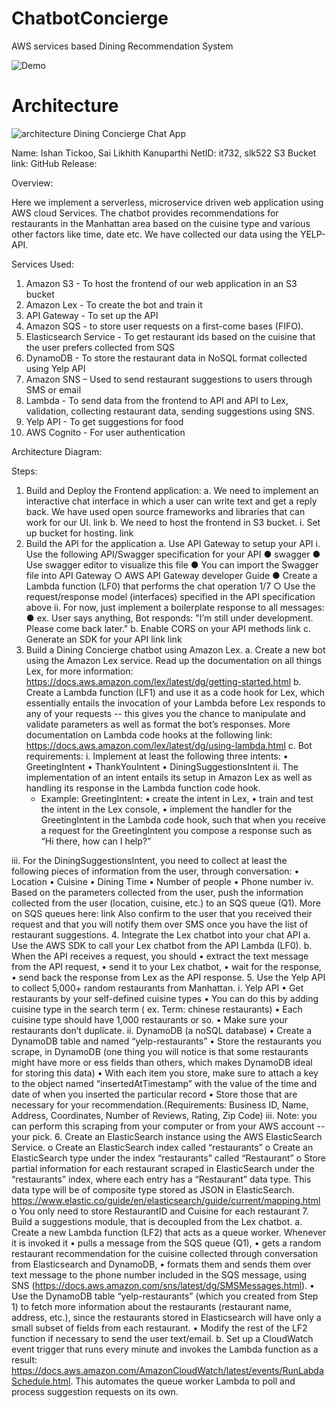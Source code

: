 # ChatbotConcierge

AWS services based Dining Recommendation System

![Demo](https://github.com/sailikhithk/ChatbotConcierge/blob/main/ChatbotConcierge.png)

# Architecture

![architecture](https://github.com/sailikhithk/ChatbotConcierge/blob/main/architecture.png)
Dining Concierge Chat App

Name: Ishan Tickoo, Sai Likhith Kanuparthi
NetID: it732, slk522
S3 Bucket link: 
GitHub Release: 

Overview:

Here we implement a serverless, microservice driven web application using AWS cloud Services. The chatbot provides recommendations for restaurants in the Manhattan area based on the cuisine type and various other factors like time, date etc. We have collected our data using the YELP-API.

Services Used:

1.	Amazon S3 - To host the frontend of our web application in an S3 bucket
2.	Amazon Lex - To create the bot and train it
3.	API Gateway - To set up the API
4.	Amazon SQS - to store user requests on a first-come bases (FIFO).
5.	Elasticsearch Service - To get restaurant ids based on the cuisine that the user prefers collected from SQS
6.	DynamoDB - To store the restaurant data in NoSQL format collected using Yelp API
7.	Amazon SNS – Used to send restaurant suggestions to users through SMS or email
8.	Lambda - To send data from the frontend to API and API to Lex, validation, collecting restaurant data, sending suggestions using SNS.
9.	Yelp API - To get suggestions for food
10.	AWS Cognito - For user authentication




















Architecture Diagram:





















 












Steps:

1.	Build and Deploy the Frontend application:
a.	We need to implement an interactive chat interface in which a user can write text and get a reply back. We have used open source frameworks and libraries that can work for our UI. link
b.	We need to host the frontend in S3 bucket.
i.	Set up bucket for hosting. link
2.	Build the API for the application
a.	Use API Gateway to setup your API 
i.	 Use the following API/Swagger specification for your API 
● swagger
● Use swagger editor to visualize this file 
● You can import the Swagger file into API Gateway 
○ AWS API Gateway developer Guide
● Create a Lambda function (LF0) that performs the chat operation 1/7 
○ Use the request/response model (interfaces) specified in the API specification above 
ii. For now, just implement a boilerplate response to all messages: 
● ex. User says anything, Bot responds: "I’m still under development. Please come back later."
b.	Enable CORS on your API methods link
c.	Generate an SDK for your API link link
3. Build a Dining Concierge chatbot using Amazon Lex.
a. Create a new bot using the Amazon Lex service. Read up the documentation on all things Lex, for   more information: https://docs.aws.amazon.com/lex/latest/dg/getting-started.html
b. Create a Lambda function (LF1) and use it as a code hook for Lex, which essentially entails the invocation of your Lambda before Lex responds to any of your requests -- this gives you the chance to manipulate and validate parameters as well as format the bot’s responses. More documentation on Lambda code hooks at the following link: https://docs.aws.amazon.com/lex/latest/dg/using-lambda.html
c. Bot requirements:
i.  Implement at least the following three intents:
•	GreetingIntent
•	ThankYouIntent
•	DiningSuggestionsIntent
    ii. The implementation of an intent entails its setup in Amazon Lex as well as handling its response in the Lambda function code hook.
     * Example: GreetingIntent:
•	create the intent in Lex, 
•	train and test the intent in the Lex console, 
•	 implement the handler for the GreetingIntent in the Lambda code hook, such that when you receive a request for the GreetingIntent you compose a response such as “Hi there, how can I help?”

 iii. For the DiningSuggestionsIntent, you need to collect at least the following pieces of information from the user, through conversation:
•	Location
•	Cuisine
•	Dining Time
•	Number of people
•	Phone number
     iv. Based on the parameters collected from the user, push the information collected from the user (location, cuisine, etc.) to an SQS queue (Q1). More on SQS queues here: link
Also confirm to the user that you received their request and that you will notify them over SMS once you have the list of restaurant suggestions.
4. Integrate the Lex chatbot into your chat API
a. Use the AWS SDK to call your Lex chatbot from the API Lambda (LF0).
b. When the API receives a request, you should 
•	extract the text message from the API request, 
•	send it to your Lex chatbot, 
•	wait for the response, 
•	send back the response from Lex as the API response.
5. Use the Yelp API to collect 5,000+ random restaurants from Manhattan.
i. Yelp API
•	Get restaurants by your self-defined cuisine types
•	You can do this by adding cuisine type in the search term ( ex. Term: chinese restaurants)
•	Each cuisine type should have 1,000 restaurants or so.
•	Make sure your restaurants don’t duplicate.
ii. DynamoDB (a noSQL database)
•	Create a DynamoDB table and named “yelp-restaurants”
•	Store the restaurants you scrape, in DynamoDB (one thing you will notice is that some restaurants might have more or ess fields than others, which makes DynamoDB ideal for storing this data)
•	With each item you store, make sure to attach a key to the object named “insertedAtTimestamp” with the value of the time and date of when you inserted the particular record 
•	Store those that are necessary for your recommendation.(Requirements: Business ID, Name, Address, Coordinates, Number of Reviews, Rating, Zip Code)
iii. Note: you can perform this scraping from your computer or from your AWS account -- your pick.
6.	Create an ElasticSearch instance using the AWS ElasticSearch Service.
o	Create an ElasticSearch index called “restaurants”
o	Create an ElasticSearch type under the index “restaurants” called “Restaurant”
o	Store partial information for each restaurant scraped in ElasticSearch under the “restaurants” index, where each entry has a “Restaurant” data type. This data type will be of composite type stored as JSON in ElasticSearch. https://www.elastic.co/guide/en/elasticsearch/guide/current/mapping.html
o	You only need to store RestaurantID and Cuisine for each restaurant
7.	Build a suggestions module, that is decoupled from the Lex chatbot.
a.	Create a new Lambda function (LF2) that acts as a queue worker. Whenever it is invoked it
•	pulls a message from the SQS queue (Q1),
•	gets a random restaurant recommendation for the cuisine collected through conversation from Elasticsearch and DynamoDB,
•	formats them and sends them over text message to the phone number included in the SQS message, using SNS (https://docs.aws.amazon.com/sns/latest/dg/SMSMessages.html).
•	Use the DynamoDB table “yelp-restaurants” (which you created from Step 1) to fetch more information about the restaurants (restaurant name, address, etc.), since the restaurants stored in Elasticsearch will have only a small subset of fields from each restaurant. 
•	Modify the rest of the LF2 function if necessary to send the user text/email.
b.	Set up a CloudWatch event trigger that runs every minute and invokes the Lambda function as a result: https://docs.aws.amazon.com/AmazonCloudWatch/latest/events/RunLabdaSchedule.html. This automates the queue worker Lambda to poll and process suggestion requests on its own.





